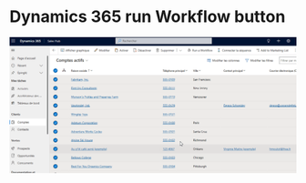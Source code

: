 # Dynamics 365 run Workflow button

[ ![](screenshot/demo_run_wf_button.gif) ](screenshot/demo_run_wf_button.gif)